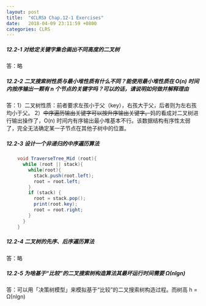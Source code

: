 ```yaml
---
layout: post
title:  "《CLRS》 Chap.12-1 Exercises"
date:   2018-04-09 23:11:59 +0800
categories: CLRS
---
```

##### **12.2-1 对给定关键字集合画出不同高度的二叉树**
答：略

##### **12.2-2 二叉搜索树性质与最小堆性质有什么不同？能使用最小堆性质在 O(n) 时间内按序输出一颗有 n 个节点的关键字吗？可以的话，请说明如何做并解释理由**
答：1）二叉树性质：前者要求左孩小于父（key），右孩大于父，后者则为左右孩均小于父。
   2）<del>中序遍历输出关键字可以按升序输出关键字。</del>妈的看成对二叉树进行输出操作了，O(n) 时间内有序输出最小堆基本不行。该数据结构有序性太弱了，完全无法确定某一子节点在其他子树中的位置。

##### **12.2-3 设计一个非递归的中序遍历算法**
```java
    void TraverseTree_Mid (root){
      while (root || stack){
        while(root){
          stack.push(root.left);
          root = root.left;
        }
        if (stack) {
          root = stack.pop();
          print(root.key);
          root = root.right;
        }
      }
    }
```
##### **12.2-4 二叉树的先序、后序遍历算法**
答：略

##### **12.2-5 为啥基于“比较”的二叉搜索树构造算法其最坏运行时间需要 Ω(nlgn)**
答：可以用「决策树模型」来模拟基于“比较”的二叉搜索树构造过程。而树高 h = Ω(nlgn)
